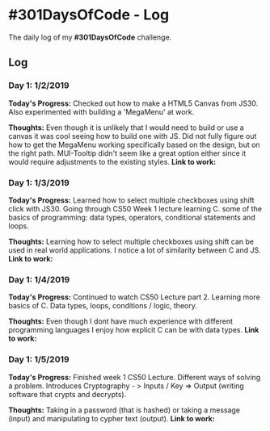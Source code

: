 # #301DaysOfCode - Log
The daily log of my **#301DaysOfCode** challenge.

## Log

### Day 1: 1/2/2019

**Today's Progress:**
Checked out how to make a HTML5 Canvas from JS30. Also experimented with building a 'MegaMenu' at work.

**Thoughts:**
Even though it is unlikely that I would need to build or use a canvas it was cool seeing how to build one with JS.
Did not fully figure out how to get the MegaMenu working specifically based on the design, but on the right path.  MUI-Tooltip didn't seem like a great option either
since it would require adjustments to the existing styles.
**Link to work:**

### Day 1: 1/3/2019

**Today's Progress:**
Learned how to select multiple checkboxes using shift click with JS30.  Going through CS50 Week 1 lecture learning C. some of the basics of programming: data types, operators, conditional statements and loops.

**Thoughts:**
Learning how to select multiple checkboxes using shift can be used in real world applications. I notice a lot of similarity between C and JS.
**Link to work:**

### Day 1: 1/4/2019

**Today's Progress:**
Continued to watch CS50 Lecture part 2. Learning more basics of C. Data types, loops, conditions / logic, theory.

**Thoughts:**
Even though I dont have much experience with different programming languages I enjoy how explicit C can be with data types.
**Link to work:**

### Day 1: 1/5/2019

**Today's Progress:**
Finished week 1 CS50 Lecture. Different ways of solving a problem. Introduces Cryptography - > Inputs / Key => Output (writing software that crypts and decrypts).  

**Thoughts:**
Taking in a password (that is hashed) or taking a message (input) and manipulating to cypher text (output).
**Link to work:**
